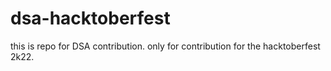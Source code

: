 ﻿# dsa-hacktoberfest

this is repo for DSA contribution.
only for contribution for the hacktoberfest 2k22.
